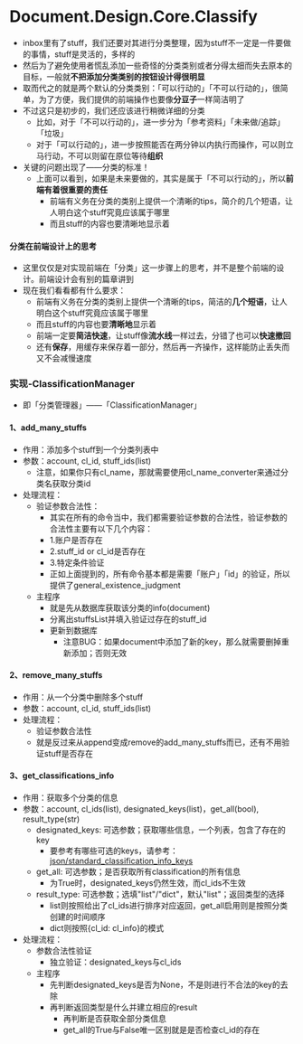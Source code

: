 # Document.Design.Core.Classify

- inbox里有了stuff，我们还要对其进行分类整理，因为stuff不一定是一件要做的事情，stuff是灵活的，多样的
- 然后为了避免使用者慌乱添加一些奇怪的分类类别或者分得太细而失去原本的目标，一般就**不把添加分类类别的按钮设计得很明显**
- 取而代之的就是两个默认的分类类别：「可以行动的」「不可以行动的」，很简单，为了方便，我们提供的前端操作也要像**分豆子**一样简洁明了
- 不过这只是初步的，我们还应该进行稍微详细的分类
  - 比如，对于「不可以行动的」，进一步分为「参考资料」「未来做/追踪」「垃圾」
  - 对于「可以行动的」，进一步按照能否在两分钟以内执行而操作，可以则立马行动，不可以则留在原位等待**组织**
- 关键的问题出现了——分类的标准！
  - 上面可以看到，如果是未来要做的，其实是属于「不可以行动的」，所以**前端有着很重要的责任**
    - 前端有义务在分类的类别上提供一个清晰的tips，简介的几个短语，让人明白这个stuff究竟应该属于哪里
    - 而且stuff的内容也要清晰地显示着

#### 分类在前端设计上的思考

- 这里仅仅是对实现前端在「分类」这一步骤上的思考，并不是整个前端的设计。前端设计会有别的篇章讲到
- 现在我们看看都有什么要求：
  - 前端有义务在分类的类别上提供一个清晰的tips，简洁的**几个短语**，让人明白这个stuff究竟应该属于哪里
  - 而且stuff的内容也要**清晰地**显示着
  - 前端一定要**简洁快速**，让stuff像**流水线**一样过去，分错了也可以**快速撤回**
  - 还有**保存**，用缓存来保存着一部分，然后再一齐操作，这样能防止丢失而又不会减慢速度



### 实现-ClassificationManager

- 即「分类管理器」——「ClassificationManager」

#### 1、add_many_stuffs

- 作用：添加多个stuff到一个分类列表中
- 参数：account, cl_id, stuff_ids(list)
  - 注意，如果你只有cl_name，那就需要使用cl_name_converter来通过分类名获取分类id
- 处理流程：
  - 验证参数合法性：
    - 其实在所有的命令当中，我们都需要验证参数的合法性，验证参数的合法性主要有以下几个内容：
    - 1.账户是否存在
    - 2.stuff_id or cl_id是否存在
    - 3.特定条件验证
    - 正如上面提到的，所有命令基本都是需要「账户」「id」的验证，所以提供了general_existence_judgment
  - 主程序
    - 就是先从数据库获取该分类的info(document)
    - 分离出stuffsList并填入验证过存在的stuff_id
    - 更新到数据库
      - 注意BUG：如果document中添加了新的key，那么就需要删掉重新添加；否则无效

#### 2、remove_many_stuffs

- 作用：从一个分类中删除多个stuff
- 参数：account, cl_id, stuff_ids(list)
- 处理流程：
  - 验证参数合法性
  - 就是反过来从append变成remove的add_many_stuffs而已，还有不用验证stuff是否存在

#### 3、get_classifications_info

- 作用：获取多个分类的信息
- 参数：account, cl_ids(list), designated_keys(list)，get_all(bool), result_type(str)
  - designated_keys: 可选参数；获取哪些信息，一个列表，包含了存在的key
    - 要参考有哪些可选的keys，请参考：[json/standard_classification_info_keys]()
  - get_all: 可选参数；是否获取所有classification的所有信息
    - 为True时，designated_keys仍然生效，而cl_ids不生效
  - result_type: 可选参数；选填"list"/"dict"，默认"list"；返回类型的选择
    - list则按照给出了cl_ids进行排序对应返回，get_all启用则是按照分类创建的时间顺序
    - dict则按照{cl_id: cl_info}的模式
- 处理流程：
  - 参数合法性验证
    - 独立验证：designated_keys与cl_ids
  - 主程序
    - 先判断designated_keys是否为None，不是则进行不合法的key的去除
    - 再判断返回类型是什么并建立相应的result
      - 再判断是否获取全部分类信息
      - get_all的True与False唯一区别就是是否检查cl_id的存在

